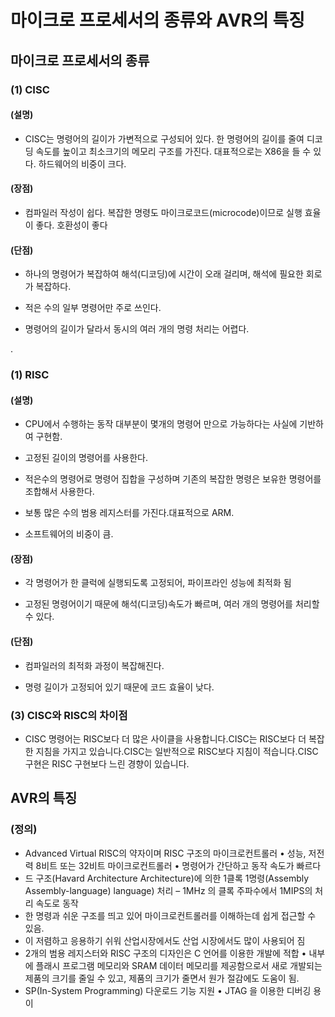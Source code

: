 

# 마이크로 프로세서의 종류와 AVR의 특징

## 마이크로 프로세서의 종류

### (1) CISC
#### (설명)
* CISC는 명령어의 길이가 가변적으로 구성되어 있다. 한 명령어의 길이를 줄여 디코딩 속도를 높이고 최소크기의 메모리 구조를 가진다. 대표적으로는 X86을 들 수 있다. 하드웨어의 비중이 크다. 

#### (장점) 
* 컴파일러 작성이 쉽다.
복잡한 명령도 마이크로코드(microcode)이므로 실행 효율이 좋다.
호환성이 좋다

#### (단점)

* 하나의 명령어가 복잡하여 해석(디코딩)에 시간이 오래 걸리며, 해석에 필요한 회로가	 복잡하다. 

* 적은 수의 일부 명령어만 주로 쓰인다.

* 명령어의 길이가 달라서 동시의 여러 개의 명령 처리는 어렵다.

.

### (1) RISC


#### (설명)
*  CPU에서 수행하는 동작 대부분이 몇개의 명령어 만으로 가능하다는 사실에 기반하여 구현함.

* 고정된 길이의 명령어를 사용한다.

* 적은수의 명령어로 명령어 집합을 구성하며 기존의 복잡한 명령은 보유한 명령어를 조합해서 사용한다.
* 보통 많은 수의 범용 레지스터를 가진다.대표적으로 ARM.	
* 소프트웨어의 비중이 큼.

	
    
####	(장점)
* 각 명령어가 한 클럭에 실행되도록 고정되어, 파이프라인 성능에 최적화 됨

* 고정된 명령어이기 때문에 해석(디코딩)속도가 빠르며, 여러 개의 명령어를 처리할 수 있다.
    


#### (단점)
* 컴파일러의 최적화 과정이 복잡해진다.

* 명령 길이가 고정되어 있기 때문에 코드 효율이 낮다.

### (3) CISC와 RISC의 차이점

* CISC 명령어는 RISC보다 더 많은 사이클을 사용합니다.CISC는 RISC보다 더 복잡한 지침을 가지고 있습니다.CISC는 일반적으로 RISC보다 지침이 적습니다.CISC 구현은 RISC 구현보다 느린 경향이 있습니다.

## AVR의 특징
### (정의)
*  Advanced Virtual RISC의 약자이며 RISC 구조의 마이크로컨트롤러 • 성능, 저전력 8비트 또는 32비트 마이크로컨트롤러 • 명령어가 간단하고 동작 속도가 빠르다 
* 드 구조(Havard Architecture Architecture)에 의한 1클록 1명령(Assembly Assembly-language) language) 처리 – 1MHz 의 클록 주파수에서 1MIPS의 처리 속도로 동작 
* 한 명령과 쉬운 구조를 띄고 있어 마이크로컨트롤러를 이해하는데 쉽게 접근할 수 있음.
* 이 저렴하고 응용하기 쉬워 산업시장에서도 산업 시장에서도 많이 사용되어 짐 
* 2개의 범용 레지스터와 RISC 구조의 디자인은 C 언어를 이용한 개발에 적합 • 내부에 플래시 프로그램 메모리와 SRAM 데이터 메모리를 제공함으로서 새로 개발되는 제품의 크기를 줄일 수 있고, 제품의 크기가 줄면서 원가 절감에도 도움이 됨. 
* SP(In-System Programming) 다운로드 기능 지원 • JTAG 을 이용한 디버깅 용이
